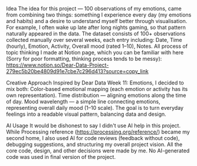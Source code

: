  Idea
The idea for this project — 100 observations of my emotions, came from combining two things:
something I experience every day (my emotions and habits) and a desire to understand myself better through visualisation.
For example, I often wake up late after long nights gaming, so that pattern naturally appeared in the data.
The dataset consists of 100+ observations collected manually over several weeks, each entry including:
Date, Time (hourly), Emotion, Activity, Overall mood (rated 1–10), Notes.
All process of topic thinking I made at Notion page, which you can be familiar with here 
(Sorry for poor formatting, thinking process tends to be messy): 
https://www.notion.so/Dear-Data-Project-279ec5b20be4809d91e7cbe7c296d413?source=copy_link 

 Creative Approach
Inspired by Dear Data Week 11: Emotions, I decided to mix both:
Color-based emotional mapping (each emotion or activity has its own representation).
Time distribution — aligning emotions along the time of day.
Mood wavelength — a simple line connecting emotions, representing overall daily mood (1–10 scale).
The goal is to turn everyday feelings into a readable visual pattern, balancing data and design.

AI Usage
It would be dishonest to say  I didn't use AI help in this project. While Processing reference (https://processing.org/reference/) became my second home, I also used AI for code reviews (feedback without code), debugging suggestions, and structuring my overall project vision.
 All the core code, design, and other decisions were made by me. 
 No AI-generated code was used in final version of the project.